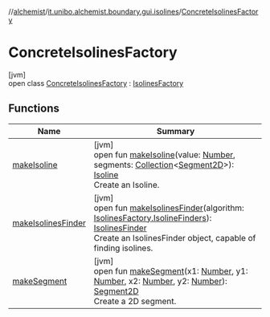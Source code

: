 //[alchemist](../../../index.md)/[it.unibo.alchemist.boundary.gui.isolines](../index.md)/[ConcreteIsolinesFactory](index.md)

# ConcreteIsolinesFactory

[jvm]\
open class [ConcreteIsolinesFactory](index.md) : [IsolinesFactory](../-isolines-factory/index.md)

## Functions

| Name | Summary |
|---|---|
| [makeIsoline](make-isoline.md) | [jvm]<br>open fun [makeIsoline](make-isoline.md)(value: [Number](https://docs.oracle.com/javase/8/docs/api/java/lang/Number.html), segments: [Collection](https://docs.oracle.com/javase/8/docs/api/java/util/Collection.html)<[Segment2D](../-segment2-d/index.md)>): [Isoline](../-isoline/index.md)<br>Create an Isoline. |
| [makeIsolinesFinder](make-isolines-finder.md) | [jvm]<br>open fun [makeIsolinesFinder](make-isolines-finder.md)(algorithm: [IsolinesFactory.IsolineFinders](../-isolines-factory/-isoline-finders/index.md)): [IsolinesFinder](../-isolines-finder/index.md)<br>Create an IsolinesFinder object, capable of finding isolines. |
| [makeSegment](make-segment.md) | [jvm]<br>open fun [makeSegment](make-segment.md)(x1: [Number](https://docs.oracle.com/javase/8/docs/api/java/lang/Number.html), y1: [Number](https://docs.oracle.com/javase/8/docs/api/java/lang/Number.html), x2: [Number](https://docs.oracle.com/javase/8/docs/api/java/lang/Number.html), y2: [Number](https://docs.oracle.com/javase/8/docs/api/java/lang/Number.html)): [Segment2D](../-segment2-d/index.md)<br>Create a 2D segment. |
